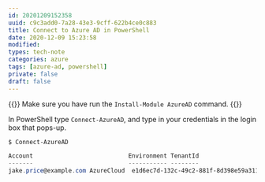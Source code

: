 ```yaml
---
id: 20201209152358
uuid: c9c3add0-7a28-43e3-9cff-622b4ce0c883
title: Connect to Azure AD in PowerShell
date: 2020-12-09 15:23:58
modified: 
types: tech-note
categories: azure
tags: [azure-ad, powershell]
private: false
draft: false
---
```


{{<admonition tip>}}
Make sure you have run the `Install-Module AzureAD` command.
{{</admonition>}}

In PowerShell type `Connect-AzureAD`, and type in your credentials in the login box that pops-up.

```powershell
$ Connect-AzureAD

Account                           Environment TenantId                             TenantDomain           AccountType
-------                           ----------- --------                             ------------           -----------
jake.price@example.com AzureCloud  e1d6ec7d-132c-49c2-881f-8d398e59a311 example.com User
```
